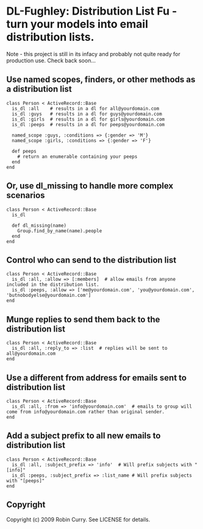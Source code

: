 # DL-Fughley: Distribution List Fu - turn your models into email distribution lists.

Note - this project is still in its infacy and probably not quite ready for production use. Check back soon...

## Use named scopes, finders, or other methods as a distribution list

	class Person < ActiveRecord::Base
	  is_dl :all  	# results in a dl for all@yourdomain.com
	  is_dl :guys 	# results in a dl for guys@yourdomain.com
	  is_dl :girls 	# results in a dl for girls@yourdomain.com
	  is_dl :peeps 	# results in a dl for peeps@yourdomain.com
	  
	  named_scope :guys, :conditions => {:gender => 'M'}
	  named_scope :girls, :conditions => {:gender => 'F'}
	
	  def peeps
	    # return an enumerable containing your peeps
	  end
	end



## Or, use dl_missing to handle more complex scenarios

	class Person < ActiveRecord::Base
	  is_dl

	  def dl_missing(name)
		Group.find_by_name(name).people
	  end
	end



## Control who can send to the distribution list

	class Person < ActiveRecord::Base
	  is_dl :all, :allow => [:members]  # allow emails from anyone included in the distribution list.
	  is_dl :peeps, :allow => ['me@yourdomain.com', 'you@yourdomain.com', 'butnobodyelse@yourdomain.com']
	end



## Munge replies to send them back to the distribution list

	class Person < ActiveRecord::Base
	  is_dl :all, :reply_to => :list  # replies will be sent to all@yourdomain.com
	end



## Use a different from address for emails sent to distribution list

	class Person < ActiveRecord::Base
	  is_dl :all, :from => 'info@yourdomain.com'  # emails to group will come from info@yourdomain.com rather than original sender.
	end



## Add a subject prefix to all new emails to distribution list

	class Person < ActiveRecord::Base
	  is_dl :all, :subject_prefix => 'info'  # Will prefix subjects with "[info]"
	  is_dl :peeps, :subject_prefix => :list_name # Will prefix subjects with "[peeps]"
	end



## Copyright

Copyright (c) 2009 Robin Curry. See LICENSE for details.